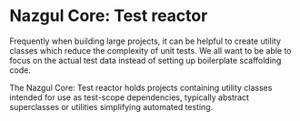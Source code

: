 # Nazgul Core: Test reactor

Frequently when building large projects, it can be helpful to create
utility classes which reduce the complexity of unit tests. We all want
to be able to focus on the actual test data instead of setting up 
boilerplate scaffolding code.

The Nazgul Core: Test reactor holds projects containing utility classes
intended for use as test-scope dependencies, typically abstract 
superclasses or utilities simplifying automated testing.